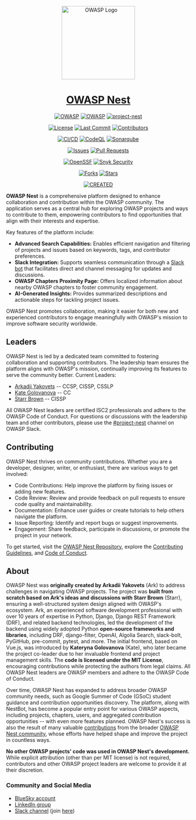 <div align="center">

<picture>
  <source srcset="https://nest.owasp.org/img/owasp_icon_white_sm.png" media="(prefers-color-scheme: dark)">
  <img src="https://nest.owasp.org/img/owasp_icon_black_sm.png" alt="OWASP Logo" width="200">
</picture>

# [OWASP Nest](https://nest.owasp.org/)

[![OWASP](https://img.shields.io/badge/Lab-blue?&label=owasp%20level&style=for-the-badge)](https://owasp.org/www-project-nest/) [![OWASP](https://img.shields.io/badge/Code-blue?label=OWASP%20Type&style=for-the-badge)](https://owasp.org/www-project-nest/) [![project-nest](https://img.shields.io/badge/%23project--nest-blue?label=OWASP%20Slack&logoColor=white&style=for-the-badge)](https://owasp.slack.com/messages/project-nest)

[![License](https://img.shields.io/github/license/owasp/nest?color=blue&label=License&style=for-the-badge)](https://github.com/OWASP/Nest/blob/main/LICENSE) [![Last Commit](https://img.shields.io/github/last-commit/owasp/nest/main?color=blue&style=for-the-badge&label=Last%20commit)](https://github.com/OWASP/Nest/commits/main/) [![Contributors](https://img.shields.io/github/contributors/owasp/nest?style=for-the-badge&label=Contributors&color=blue)](https://github.com/OWASP/Nest/graphs/contributors)

[![CI/CD](https://img.shields.io/github/actions/workflow/status/owasp/nest/run-ci-cd.yaml?branch=main&color=blue&label=Build&style=for-the-badge)](https://github.com/owasp/nest/actions/workflows/run-ci-cd.yaml?query=branch%3Amain) [![CodeQL](https://img.shields.io/github/actions/workflow/status/owasp/nest/run-code-ql.yaml?branch=main&color=blue&label=CodeQL&style=for-the-badge)](https://github.com/owasp/nest/actions/workflows/run-code-ql.yaml?query=branch%3Amain) [![Sonarqube](https://img.shields.io/sonar/quality_gate/OWASP_Nest?color=blue&server=https://sonarcloud.io&style=for-the-badge&label=Sonarqube)](https://sonarcloud.io/summary/new_code?id=OWASP_Nest&branch=main)

[![Issues](https://img.shields.io/github/issues/owasp/nest?color=blue&style=for-the-badge&label=Issues)](https://github.com/OWASP/Nest/issues) [![Pull Requests](https://img.shields.io/github/issues-pr/owasp/nest?color=blue&style=for-the-badge&label=Pull%20Requests)](https://github.com/OWASP/Nest/pulls)

[![OpenSSF](https://img.shields.io/badge/OpenSSF-84%25-blue?style=for-the-badge)](https://www.bestpractices.dev/projects/10174) [![Snyk Security](https://img.shields.io/badge/Snyk-Scanned-blue?style=for-the-badge)](https://snyk.io)

[![Forks](https://img.shields.io/github/forks/owasp/nest?style=for-the-badge&label=Forks)](https://github.com/OWASP/Nest/network/members) [![Stars](https://img.shields.io/github/stars/owasp/nest?style=for-the-badge&label=Stars)](https://github.com/OWASP/Nest/stargazers)

[![CREATED](https://img.shields.io/badge/created-aug,%202024-blue?style=for-the-badge)](https://github.com/OWASP/Nest/commit/2a213c2efcfc2f8889c2f1d330da0d2e6f649fc1)

</div>

**OWASP Nest** is a comprehensive platform designed to enhance collaboration and contribution within the OWASP community. The application serves as a central hub for exploring OWASP projects and ways to contribute to them, empowering contributors to find opportunities that align with their interests and expertise.

Key features of the platform include:

- **Advanced Search Capabilities:** Enables efficient navigation and filtering of projects and issues based on keywords, tags, and contributor preferences.
- **Slack Integration:** Supports seamless communication through a [Slack bot](https://owasp.slack.com/team/U07M1C4JASK) that facilitates direct and channel messaging for updates and discussions.
- **OWASP Chapters Proximity Page:** Offers localized information about nearby OWASP chapters to foster community engagement.
- **AI-Generated Insights:** Provides summarized descriptions and actionable steps for tackling project issues.

OWASP Nest promotes collaboration, making it easier for both new and experienced contributors to engage meaningfully with OWASP's mission to improve software security worldwide.

## Leaders

OWASP Nest is led by a dedicated team committed to fostering collaboration and supporting contributors. The leadership team ensures the platform aligns with OWASP's mission, continually improving its features to serve the community better.
Current Leaders:

- [Arkadii Yakovets](https://github.com/arkid15r/)  -- CCSP, CISSP, CSSLP
- [Kate Golovanova](https://github.com/kasya/) -- CC
- [Starr Brown](https://github.com/mamicidal/) -- CISSP

All OWASP Nest leaders are certified ISC2 professionals and adhere to the OWASP Code of Conduct.
For questions or discussions with the leadership team and other contributors, please use the [#project-nest](https://owasp.slack.com/archives/project-nest) channel on OWASP Slack.

## Contributing

OWASP Nest thrives on community contributions. Whether you are a developer, designer, writer, or enthusiast, there are various ways to get involved:

- Code Contributions: Help improve the platform by fixing issues or adding new features.
- Code Review: Review and provide feedback on pull requests to ensure code quality and maintainability.
- Documentation: Enhance user guides or create tutorials to help others navigate the platform.
- Issue Reporting: Identify and report bugs or suggest improvements.
- Engagement: Share feedback, participate in discussions, or promote the project in your network.

To get started, visit the [OWASP Nest Repository](https://github.com/OWASP/Nest), explore the [Contributing Guidelines](https://github.com/OWASP/Nest/blob/main/CONTRIBUTING.md), and [Code of Conduct](https://github.com/OWASP/Nest/blob/main/CODE_OF_CONDUCT.md).

## About

OWASP Nest was **originally created by Arkadii Yakovets** (Ark) to address challenges in navigating OWASP projects. The project was **built from scratch based on Ark's ideas and discussions with Starr Brown** (Starr), ensuring a well-structured system design aligned with OWASP's ecosystem. Ark, an experienced software development professional with over 10 years of expertise in Python, Django, Django REST Framework (DRF), and related backend technologies, led the development of the backend using widely adopted Python **open-source frameworks and libraries**, including DRF, django-filter, OpenAI, Algolia Search, slack-bolt, PyGitHub, pre-commit, pytest, and more. The initial frontend, based on Vue.js, was introduced by **Kateryna Golovanova** (Kate), who later became the project co-leader due to her invaluable frontend and project management skills. The **code is licensed under the MIT License**, encouraging contributions while protecting the authors from legal claims. All OWASP Nest leaders are OWASP members and adhere to the OWASP Code of Conduct.

Over time, OWASP Nest has expanded to address broader OWASP community needs, such as Google Summer of Code (GSoC) student guidance and contribution opportunities discovery. The platform, along with NestBot, has become a popular entry point for various OWASP aspects, including projects, chapters, users, and aggregated contribution opportunities -- with even more features planned. OWASP Nest's success is also the result of many valuable [contributions](https://github.com/OWASP/Nest/graphs/contributors) from the broader [OWASP Nest community](https://owasp.slack.com/archives/project-nest), whose efforts have helped shape and improve the project in countless ways.

**No other OWASP projects' code was used in OWASP Nest's development.** While explicit attribution (other than per MIT license) is not required, contributors and other OWASP project leaders are welcome to provide it at their discretion.

### Community and Social Media

- [BlueSky account](https://bsky.app/profile/nest.owasp.org)
- [LinkedIn group](https://www.linkedin.com/groups/14656108/)
- [Slack channel](https://owasp.slack.com/archives/project-nest) (join [here](https://owasp.org/slack/invite))
